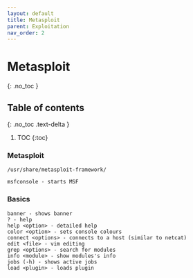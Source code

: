 ```yaml
---
layout: default
title: Metasploit
parent: Exploitation
nav_order: 2
---
```


# Metasploit
{: .no_toc }

## Table of contents
{: .no_toc .text-delta }

1. TOC
{:toc}

### Metasploit
```
/usr/share/metasploit-framework/
```
```
msfconsole - starts MSF
```
### Basics
```
banner - shows banner
? - help
help <option> - detailed help
color <option> - sets console colours
connect <options> - connects to a host (similar to netcat)
edit <file> - vim editing
grep <options> - search for modules
info <module> - show modules's info
jobs (-h) - shows active jobs
load <plugin> - loads plugin
```
